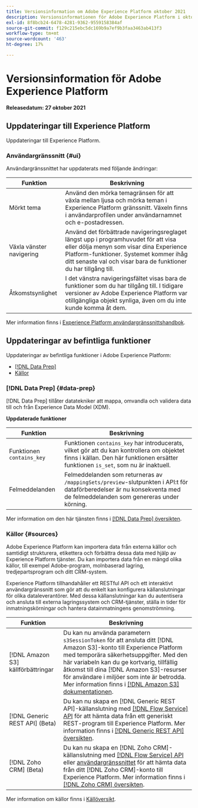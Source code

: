 ```yaml
---
title: Versionsinformation om Adobe Experience Platform oktober 2021
description: Versionsinformationen för Adobe Experience Platform i oktober 2021.
exl-id: 8f8bcb24-6478-4281-9362-9559158384af
source-git-commit: f129c215ebc5dc169b9a7ef9b3faa3463ab413f3
workflow-type: tm+mt
source-wordcount: '463'
ht-degree: 17%

---
```


# Versionsinformation för Adobe Experience Platform

**Releasedatum: 27 oktober 2021**

## Uppdateringar till Experience Platform

Uppdateringar till Experience Platform.

### Användargränssnitt {#ui}

Användargränssnittet har uppdaterats med följande ändringar:

| Funktion | Beskrivning |
| --- | --- |
| Mörkt tema | Använd den mörka temagränsen för att växla mellan ljusa och mörka teman i Experience Platform gränssnitt. Växeln finns i användarprofilen under användarnamnet och e-postadressen. |
| Växla vänster navigering | Använd det förbättrade navigeringsreglaget längst upp i programhuvudet för att visa eller dölja menyn som visar dina Experience Platform-funktioner. Systemet kommer ihåg ditt senaste val och visar bara de funktioner du har tillgång till. |
| Åtkomstsynlighet | I det vänstra navigeringsfältet visas bara de funktioner som du har tillgång till. I tidigare versioner av Adobe Experience Platform var otillgängliga objekt synliga, även om du inte kunde komma åt dem. |

Mer information finns i [Experience Platform användargränssnittshandbok](../../landing/ui-guide.md).

## Uppdateringar av befintliga funktioner

Uppdateringar av befintliga funktioner i Adobe Experience Platform:

- [[!DNL Data Prep]](#data-prep)
- [Källor](#sources)

### [!DNL Data Prep] {#data-prep}

[!DNL Data Prep] tillåter datatekniker att mappa, omvandla och validera data till och från Experience Data Model (XDM).

**Uppdaterade funktioner**

| Funktion | Beskrivning |
| --- | --- |
| Funktionen `contains_key` | Funktionen `contains_key` har introducerats, vilket gör att du kan kontrollera om objektet finns i källan. Den här funktionen ersätter funktionen `is_set`, som nu är inaktuell. |
| Felmeddelanden | Felmeddelanden som returneras av `/mappingSets/preview`-slutpunkten i API:t för dataförberedelser är nu konsekventa med de felmeddelanden som genereras under körning. |

Mer information om den här tjänsten finns i [[!DNL Data Prep] översikten](../../data-prep/home.md).

### Källor {#sources}

Adobe Experience Platform kan importera data från externa källor och samtidigt strukturera, etikettera och förbättra dessa data med hjälp av Experience Platform tjänster. Du kan importera data från en mängd olika källor, till exempel Adobe-program, molnbaserad lagring, tredjepartsprogram och ditt CRM-system.

Experience Platform tillhandahåller ett RESTful API och ett interaktivt användargränssnitt som gör att du enkelt kan konfigurera källanslutningar för olika dataleverantörer. Med dessa källanslutningar kan du autentisera och ansluta till externa lagringssystem och CRM-tjänster, ställa in tider för inmatningskörningar och hantera datainmatningens genomströmning.

| Funktion | Beskrivning |
| --- | --- |
| [!DNL Amazon S3] källförbättringar | Du kan nu använda parametern `s3SessionToken` för att ansluta ditt [!DNL Amazon S3]-konto till Experience Platform med temporära säkerhetsuppgifter. Med den här variabeln kan du ge kortvarig, tillfällig åtkomst till dina [!DNL Amazon S3]-resurser för användare i miljöer som inte är betrodda. Mer information finns i [[!DNL Amazon S3] dokumentationen](../../sources/connectors/cloud-storage/s3.md#prerequisites). |
| [!DNL Generic REST API] (Beta) | Du kan nu skapa en [!DNL Generic REST API]-källanslutning med [[!DNL Flow Service]  API](../../sources/tutorials/api/create/protocols/generic-rest.md) för att hämta data från ett generiskt REST-program till Experience Platform. Mer information finns i [[!DNL Generic REST API] översikten](../../sources/connectors/protocols/generic-rest.md). |
| [!DNL Zoho CRM] (Beta) | Du kan nu skapa en [!DNL Zoho CRM]-källanslutning med [[!DNL Flow Service]  API](../../sources/tutorials/api/create/crm/zoho.md) eller [användargränssnittet](../../sources/tutorials/ui/create/crm/zoho.md) för att hämta data från ditt [!DNL Zoho CRM]-konto till Experience Platform. Mer information finns i [[!DNL Zoho CRM] översikten](../../sources/connectors/crm/zoho.md). |

Mer information om källor finns i [Källöversikt](../../sources/home.md).
